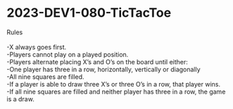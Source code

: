 # 2023-DEV1-080-TicTacToe

Rules<br />
<br />
-X always goes first.<br />
-Players cannot play on a played position.<br />
-Players alternate placing X’s and O’s on the board until either:<br />
-One player has three in a row, horizontally, vertically or diagonally<br />
-All nine squares are filled.<br />
-If a player is able to draw three X’s or three O’s in a row, that player wins.<br />
-If all nine squares are filled and neither player has three in a row, the game is a draw.<br />



